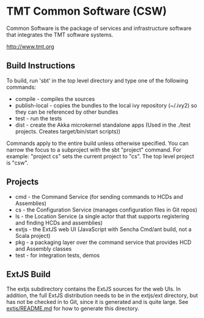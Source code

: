 TMT Common Software (CSW)
=========================

Common Software is the package of services and infrastructure software that integrates the TMT software systems.

http://www.tmt.org

Build Instructions
------------------

To build, run 'sbt' in the top level directory and type one of the following commands:

* compile - compiles the sources
* publish-local - copies the bundles to the local ivy repository (~/.ivy2) so they can be referenced by other bundles
* test - run the tests
* dist - create the Akka microkernel standalone apps (Used in the ./test projects. Creates target/bin/start scripts))

Commands apply to the entire build unless otherwise specified.
You can narrow the focus to a subproject with the sbt "project" command.
For example: "project cs" sets the current project to "cs". The top level project is "csw".

Projects
--------

* cmd - the Command Service (for sending commands to HCDs and Assemblies)
* cs - the Configuration Service (manages configuration files in Git repos)
* ls - the Location Service (a single actor that that supports registering and finding HCDs and assemblies)
* extjs - the ExtJS web UI (JavaScript with Sencha Cmd/ant build, not a Scala project)
* pkg - a packaging layer over the command service that provides HCD and Assembly classes
* test - for integration tests, demos

ExtJS Build
-----------

The extjs subdirectory contains the ExtJS sources for the web UIs. In addition,
the full ExtJS distribution needs to be in the extjs/ext directory, but has not be
checked in to Git, since it is generated and is quite large.
See <a href="extjs/README.md">extjs/README.md</a> for how to generate this directory.
